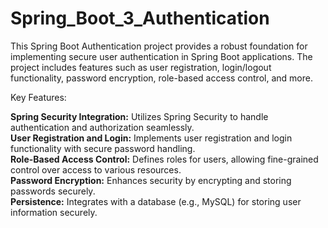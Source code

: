 # Spring_Boot_3_Authentication
This Spring Boot Authentication project provides a robust foundation for implementing secure user authentication in Spring Boot applications. The project includes features such as user registration, login/logout functionality, password encryption, role-based access control, and more. <br />


Key Features: <br />

**Spring Security Integration:** Utilizes Spring Security to handle authentication and authorization seamlessly. <br />
**User Registration and Login:** Implements user registration and login functionality with secure password handling.<br />
**Role-Based Access Control:** Defines roles for users, allowing fine-grained control over access to various resources. <br />
**Password Encryption:** Enhances security by encrypting and storing passwords securely.<br />
**Persistence:** Integrates with a database (e.g., MySQL) for storing user information securely.<br />
